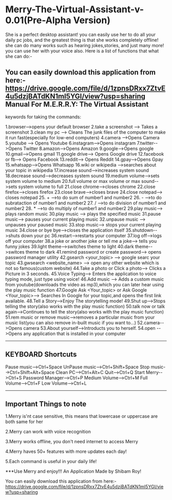 # Merry-The-Virtual-Assistant-v-0.01(Pre-Alpha Version)
She is  a perfect desktop assistant! you can easily use her to do all your daily pc jobs, and the greatest thing is that she works completely offline! she can do many works such as hearing jokes,stories, and just many more! you can use her with your voice also.
Here is a list of functions that what she can do:-

You can easily download this application from here:- https://drive.google.com/file/d/1zpnsDRxx7ZtvE4u5dzjBATdKN1mI5YGI/view?usp=sharing
Manual For M.E.R.R.Y: The Virtual Assistant
---------------------------------------------
keywords for taking the commands:

1.browser-->opens your default browser
2.take a screenshot --> Takes a screenshot
3.clean my pc --> Cleans The junk files of the computer to make it run fast(especially for low-end computers)
4.camera -->Opens Camera
5.youtube --> Opens Youtube
6.instagram-->Opens instagram
7.twitter-->Opens Twitter
8.amazon-->Opens Amazon
9.google-->Opens google
10.gmail-->Opens gmail
11.google drive--> Opens Google drive
12.facebook or fb--> Opens Facebook
13.reddit--> Opens Reddit
14.gpay-->Opens Gpay
15.whatsapp-->Opens Whatsapp
16.wiki or wikipedia <Your topic> -->searches about your topic in wikipedia
17.increase sound-->increases system sound
18.decrease sound-->decreases system sound
19.medium volume-->sets system volume to medium
20.full volume or max volume or max sound-->sets system volume to full
21.close chrome-->closes chrome
22.close firefox-->closes firefox
23.close brave-->closes brave
24.close notepad--> closes notepad
25.<number1> + <number2> -->to do sum of number1 and number2
26.<number1> - <number2> -->to do subrataction of number1 and number2
27.<number1> / <number2> -->to do division of number1 and number2
28.<number1> * <number2> -->to do multiply of number1 and number2
29.play music--> plays random music
30.play music <music name> --> plays the specified music
31.pause music--> pauses your current playing music
32.unpause music --> unpauses your paused music
33.stop music--> stops your current playing music
34.close or bye bye-->closes the application itself
35.shutdown-->shuts down your pc
36.restart-->restarts your computer
37.log off-->logs off your computer
38.a joke or another joke or tell me a joke--> tells you funny jokes
39.light theme-->switches theme to light
40.dark theme-->switces theme to dark
41.remind password or create password--> opens password manager utility
42.gsearch <your_topic> --> google searc your topic
43.gwsearch <website_name> --> open any other website which is not so famous(custom website)
44.Take a photo or Click a photo--> Clicks a Picture in 3 seconds.
45.Voice Typing--> Enters the application to voice typing mode, just type using voice!
46.Add music <Music Url> --> Adds a custom music from youtube(downloads the video as mp3),which you can later hear using the play music function
47.Google Ask <Your_topic> or Ask Google <Your_topic>--> Searches In Google for your topic,and opens the first link available.
48.Tell a Story-->Enjoy The storytelling mode!
49.Shut up-->Stops telling the story(also works with the play music function)
50.talk now or talk again-->Continues to tell the story(also works with the play music function)
51.rem music or remove music-->removes a particular music from your music list(you can also remove in-built music if you want to...)
52.camera-->Opens camera
53.About yourself-->Introducts you to herself.
54.open <appplication name>-->Opens any application that is installed in your computer

---------------------
KEYBOARD Shortcuts
---------------------
Pause music-->Ctrl+Space
UnPause music-->Ctrl+Shift+Space
Stop music-->Ctrl+Shift+Alt+Space
Clean PC-->Ctrl+Alt+C
Quit-->Ctrl+Q
Start Merry-->Ctrl+S
Password Manager-->Ctrl+P
Medium Volume-->Ctrl+M
Full Volume-->Ctrl+F
Low Volume-->Ctrl+L


_________________________________________________
Important Things to note
-------------------------------------
1.Merry is'nt case sensitive, this means that lowercase or uppercase are both same for her

2.Merry can work with voice recognition

3.Merry works offline, you don't need internet to access Merry

4.Merry haves 50+ features with more updates each day!

5.Each command is useful in your daily life!

***Use Merry and enjoy!!!
An Application Made by Shibam Roy!

You can easily download this application from here:- https://drive.google.com/file/d/1zpnsDRxx7ZtvE4u5dzjBATdKN1mI5YGI/view?usp=sharing

